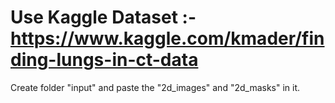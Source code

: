 # Use Kaggle Dataset :- https://www.kaggle.com/kmader/finding-lungs-in-ct-data
  Create folder "input" and paste the "2d_images" and "2d_masks" in it.

